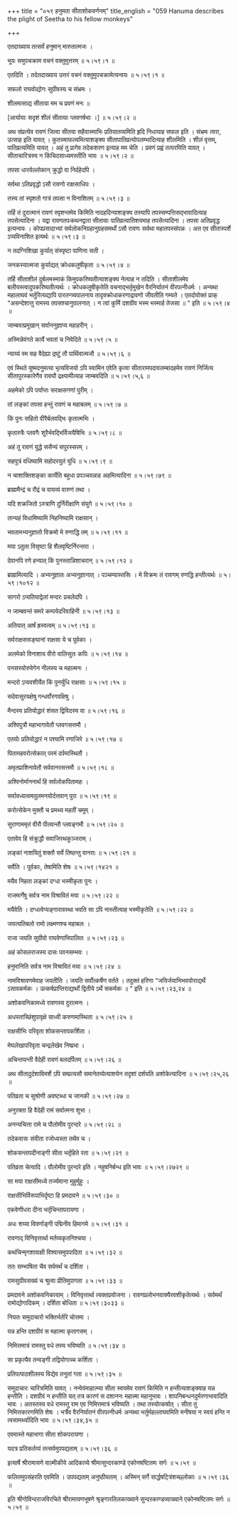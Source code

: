 +++
title = "०५९ हनुमता सीताशोकवर्णनम्"
title_english = "059 Hanuma describes the plight of Seetha to his fellow monkeys"

+++


एतदाख्याय तत्सर्वं हनुमान् मारुतात्मजः ।  

भूयः समुपचक्राम वचनं वक्तुमुत्तरम्  ॥  ५।५९।१  ॥   

एतदिति । तदेतदाख्याय उत्तरं वचनं वक्तुमुपचक्रामेत्यन्वयः  ॥  ५।५९।१  ॥   

  

सफलो राघवोद्योगः सुग्रीवस्य च संभ्रमः ।  

शीलमासाद्य सीताया मम च प्रवणं मनः  ॥   

\[आर्यायाः सदृशं शीलं सीतायाः प्लवगर्षभाः ।\]  ॥  ५।५९।२  ॥   

अथ संप्रत्येव रावणं जित्वा सीतया सहैवास्माभिः प्रतियातव्यमिति हृदि
निधायाह सफल इति । संभ्रमः त्वरा, उत्साह इति यावत् ।
कुतस्माफल्यमित्याशङ्क्य सीतापातिव्रत्योपलम्भादित्याह शीलमिति । शीलं
वृत्तम्, पातिव्रत्यमिति यावत् । अहं तु प्रागेव तदेकशरण इत्याह मम चेति ।
प्रवणं प्रह्वं तत्परमिति यावत् । सीताचारित्रस्य न किंचिदसाध्यमस्तीति
भावः  ॥  ५।५९।२  ॥   

  

तपसा धारयेल्लोकान् क्रुद्धो वा निर्दहेदपि ।  

सर्वथा ऽतिप्रवृद्धो ऽसौ रावणो राक्षसाधिपः ।  

तस्य तां स्पृशतो गात्रं तपसा न विनाशितम्  ॥  ५।५९।३  ॥   

तर्हि तं दुरात्मानं रावणं स्पृशन्तमेव किमिति नादहदिन्याशङ्क्य तस्यापि
तपस्सम्पत्तिसद्भावादित्याह तपसेत्यादिना । यद्वा रावणतपःकथनद्वारा सीतायाः
पातिव्रत्यातिशयमाह तपसेत्यादिना । तपसा अतिप्रवृद्ध इत्यन्वयः ।
कोपप्रसादाभ्यां सर्वलोकनिग्रहानुग्रहसमर्थो ऽसौ रावणः सर्वथा
महातपस्संपन्नः । अत एव सीतास्पर्शे ऽप्यविनाशित इत्यर्थः  ॥  ५।५९।३  ॥   

  

न तदग्निशिखा कुर्यात् संस्पृष्टा पाणिना सती ।  

जनकस्यात्मजा कुर्याद्यत् क्रोधकलुषीकृता  ॥  ५।५९।४  ॥   

तर्हि सीताशीलं दुर्बलमस्माकं किमुपकरिष्यतीत्याशङ्क्य नेत्याह न तदिति ।
सीताशीलमेव बलीयस्त्वादुपकरिष्यतीत्यर्थः । क्रोधकलुषीकृतेति
वचनाद्भर्तृमुखेन वैरनिर्यातनं वीरपत्नीधर्मः । अन्यथा महालाघवं
भर्तुरित्यद्यापि पारतन्त्र्यपालनाय तादृक्क्रोधाकरणाद्रावणो जीवतीति
गम्यते । एतदोवोक्तं प्राक् "असन्देशात्तु रामस्य तपसश्चानुपालनात् । न
त्वां कुर्मि दशग्रीव भस्म भस्मार्ह तेजसा  ॥ " इति  ॥  ५।५९।४  ॥   

  

जाम्बवत्प्रमुखान् सर्वाननुज्ञाप्य महाहरीन् ।  

अस्मिन्नेवंगते कार्ये भवतां च निवेदिते  ॥  ५।५९।५  ॥   

न्याय्यं स्म सह वैदेह्या द्रष्टुं तौ पार्थिवात्मजौ  ॥  ५।५९।६  ॥   

एवं स्थिते युष्मदनुमत्या भृत्यविजयो ऽपि स्वामिन एवेति कृत्वा
सीतारामपदावलम्बादहमेव रावणं निर्जित्य सीतापुरस्कारेणैव रावघौ
द्रक्ष्यामीत्याह जाम्बवदिति  ॥  ५।५९।५,६  ॥   

  

अहमेको ऽपि पर्याप्तः सराक्षसगणां पुरीम् ।  

तां लङ्कां तपसा हन्तुं रावणं च महाबलम्  ॥  ५।५९।७  ॥   

किं पुनः सहितो वीरैर्बलवद्भिः कृतात्मभिः ।  

कृतास्त्रैः प्लवगैः शूरैर्भवद्भिर्विजयैषिभिः  ॥  ५।५९।८  ॥   

अहं तु रावणं युद्धे ससैन्यं सपुरस्सरम् ।  

सहपुत्रं वधिष्यामि सहोदरयुतं युधि  ॥  ५।५९।९  ॥   

न चाशाक्तिशङ्का कार्येति बहुधा प्रपञ्चयन्नाह अहमित्यादिना  ॥  ५।५९।७९
 ॥   

  

ब्राह्ममैन्द्रं च रौद्रं च वायव्यं वारुणं तथा ।  

यदि शक्रजितो ऽस्त्राणि दुर्निरीक्षाणि संयुगे  ॥  ५।५९।१०  ॥   

तान्यहं विधामिष्यामि निहनिष्यामि राक्षसान् ।  

भवतामभ्यनुज्ञातो विक्रमो मे रुणाद्धि तम्  ॥  ५।५९।११  ॥   

मया ऽतुला विसृष्टा हि शैलवृष्टिर्निरन्तरा ।  

देवानपि रणे हन्यात् किं पुनस्तान्निशाचरान्  ॥  ५।५९।१२  ॥   

ब्राह्ममित्यादि । अभ्यनुज्ञातः अभ्यनुज्ञानात् । पञ्चम्यास्तसिः । मे
विक्रमः तं रावणम् रुणद्धि हन्तीत्यर्थः  ॥  ५।५९।१०१२  ॥   

  

सागरो ऽप्यतियाद्वेलां मन्दरः प्रचलेदपि ।  

न जाम्बवन्तं समरे कम्पयेदरिवाहिनी  ॥  ५।५९।१३  ॥   

अतियात् आर्षं ह्रस्वत्वम्  ॥  ५।५९।१३  ॥   

  

सर्वराक्षससङ्घानां राक्षसा ये च पूर्वकाः ।  

अलमेको विनाशाय वीरो वालिसुतः कपिः  ॥  ५।५९।१४  ॥   

पनसस्योरुवेगेन नीलस्य च महात्मनः ।  

मन्दरो ऽप्यवशीर्येत किं पुनर्युधि राक्षसाः  ॥  ५।५९।१५  ॥   

सदेवासुरयक्षेषु गन्धर्वोरगपक्षिषु ।  

मैन्दस्य प्रतियोद्धारं शंसत द्विविदस्य वा  ॥  ५।५९।१६  ॥   

अश्विपुत्रौ महाभागावेतौ प्लवगसत्तमौ ।  

एतयोः प्रतियोद्धारं न पश्यामि रणाजिरे  ॥  ५।५९।१७  ॥   

पितामहवरोत्सेकात् परमं दर्पमास्थितौ ।  

अमृतप्राशिनावेतौ सर्ववानरसत्तमौ  ॥  ५।५९।१८  ॥   

अश्विनोर्माननार्थं हि सर्वलोकपितामहः ।  

सर्वावध्यत्वमतुलमनयोर्दत्तवान् पुरा  ॥  ५।५९।१९  ॥   

करोत्सेकेन मुक्तौ च प्रमथ्य महतीं चमूम् ।  

सुराणाममृतं वीरौ पीतवन्तौ प्लवङ्गमौ  ॥  ५।५९।२०  ॥   

एतावेव हि संक्रुद्धौ सवाजिरथकुञ्जराम् ।  

लङ्कां नाशयितुं शक्तौ सर्वे तिष्ठन्तु वानराः  ॥  ५।५९।२१  ॥   

सर्वेति । पूर्वकाः, तेषामिति शेषः  ॥  ५।५९।१४२१  ॥   

  

मयैव निहता लङ्कां दग्धा भस्मीकृता पुनः ।  

राजमार्गेषु सर्वत्र नाम विश्रावितं मया  ॥  ५।५९।२२  ॥   

मयैवेति । दग्धत्वेप्यङ्गारावस्था भवति सा ऽपि नास्तीत्याह भस्मीकृतेति  ॥ 
५।५९।२२  ॥   

  

जयत्यतिबलो रामो लक्ष्मणश्च महाबलः ।  

राजा जयति सुग्रीवो राघवेणाभिपालितः  ॥  ५।५९।२३  ॥   

अहं कोसलराजस्य दासः पवनसम्भवः ।  

हनुमानिति सर्वत्र नाम विश्रावितं मया  ॥  ५।५९।२४  ॥   

नामविश्रावणमेवाह जयतीति । जयति सर्वोत्कर्षेण वर्तते । तदुक्तं हरिणा
"जयिर्जयाभिभवयोराद्यर्थे ऽसावकर्मकः । उत्कर्षप्राप्तिराद्यार्थो द्वितीये
ऽर्थे सकर्मकः  ॥ " इति  ॥  ५।५९।२३,२४  ॥   

  

अशोकवनिकामध्ये रावणस्य दुरात्मनः ।  

अधस्ताच्छिंशुपावृक्षे साध्वी करुणमास्थिता  ॥  ५।५९।२५  ॥   

राक्षसीभिः परिवृता शोकसन्तापकर्शिता ।  

मेघलेखापरिवृता चन्द्रलेखेव निष्प्रभा ।  

अचिन्तयन्ती वैदेही रावणं बलदर्पितम्  ॥  ५।५९।२६  ॥   

अथ सीतादुर्दशाविमर्शे ऽपि सम्प्रत्यसौ समानेतव्येत्याशयेन तदृशां दर्शयति
अशोकेत्यादिना  ॥  ५।५९।२५,२६  ॥   

  

पतिव्रता च सुश्रोणी अवष्टब्धा च जानकी  ॥  ५।५९।२७  ॥   

अनुरक्ता हि वैदेही रामं सर्वात्मना शुभा ।  

अनन्यचित्ता रामे च पौलोमीव पुरन्दरे  ॥  ५।५९।२८  ॥   

तदेकवासः संवीता रजोध्वस्ता तथैव च ।  

शोकसन्तापदीनाङ्गी सीता भर्तृहिते रता  ॥  ५।५९।२९  ॥   

पतिव्रता चेत्यादि । पौलोमीव पुरन्दरे इति । नहुषनिर्बन्ध इति भावः  ॥ 
५।५९।२७२९  ॥   

  

सा मया राक्षसीमध्ये तर्ज्यमाना मुहुर्मुहुः ।  

राक्षसीभिर्विरूपाभिर्दृष्टा हि प्रमदावने  ॥  ५।५९।३०  ॥   

एकवेणीधरा दीना भर्तृचिन्तापरायणा ।  

अधः शय्या विवर्णाङ्गी पद्मिनीव हिमागमे  ॥  ५।५९।३१  ॥   

रावणाद् विनिवृत्तार्था मर्तव्यकृतनिश्चया ।  

कथंचिन्मृगशावाक्षी विश्वासमुपपादिता  ॥  ५।५९।३२  ॥   

ततः सम्भाषिता चैव सर्वमर्थं च दर्शिता ।  

रामसुग्रीवसख्यं च श्रुत्वा प्रीतिमुपागता  ॥  ५।५९।३३  ॥   

प्रमदावने अशोकवनिकायाम् । विनिवृत्तार्था त्यक्तप्रयोजना ।
रावणप्रलोभनवाक्यैरवशीकृतेत्यर्थः । सर्वमर्थं रामोद्योगादिकम् । दर्शिता
बोधिता  ॥  ५।५९।३०३३  ॥   

  

नियतः समुदाचारो भक्तिर्भर्तरि चोत्तमा ।  

यन्न हन्ति दशग्रीवं स महात्मा कृतागसम् ।  

निमित्तमात्रं रामस्तु वधे तस्य भविष्यति  ॥  ५।५९।३४  ॥   

सा प्रकृत्यैव तन्वङ्गी तद्वियोगाच्च कर्शिता ।  

प्रतिपत्पाठशीलस्य विद्येव तनुतां गता  ॥  ५।५९।३५  ॥   

समुदाचारः चारित्रमिति यावत् । नन्वेवंमाहात्म्या सीता स्वयमेव रावणं
किमिति न हन्तीत्याशङ्क्याह यन्न हन्तीति । दशग्रीवं न हन्तीति यत् तत्र
कारणं स दशाननः महात्मा महानुभावः । शापनिबन्धनदुर्मरणाभावादिति भावः ।
अतस्तस्य वधे रामस्तु राम एव निमित्तमात्रं भविष्यति । तथा तस्योत्कर्षात्
। सीता तु निमित्तकारणमिति शेषः । भर्त्रैव वैरनिर्यातनं वीरपत्नीधर्मः
अन्यथा भर्तुर्महल्लाघवमिति मनीषया न स्वयं हन्ति न त्वसामर्थ्यादिति भावः
 ॥  ५।५९।३४,३५  ॥   

  

एवमास्ते महाभागा सीता शोकपरायणा ।  

यदत्र प्रतिकर्तव्यं तत्सर्वमुपपद्यताम्  ॥  ५।५९।३६  ॥   

इत्यार्षे श्रीरामायणे वाल्मीकीये आदिकाव्ये श्रीमत्सुन्दरकाण्डे
एकोनषष्टितमः सर्गः  ॥  ५।५९  ॥   

फलितमुपसंहरति एवमिति । उपपद्यताम् अनुष्ठीयताम् । अस्मिन् सर्गे
सार्द्धषट्त्रिंशच्छ्लोकाः  ॥  ५।५९।३६  ॥   

इति श्रीगोविन्दराजविरचिते श्रीरामायणभूषणे श्रृङ्गारतिलकाख्याने
सुन्दरकाण्डव्याख्याने एकोनषष्टितमः सर्गः  ॥  ५।५९  ॥   



